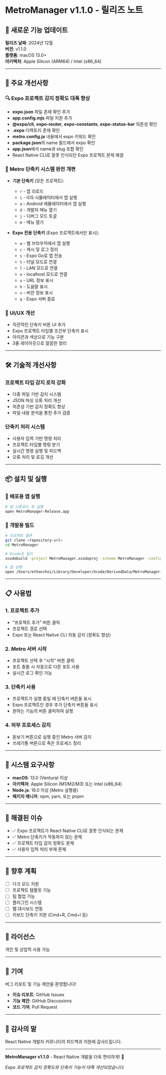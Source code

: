 # MetroManager v1.1.0 - 릴리즈 노트

## 🎉 새로운 기능 업데이트

**릴리즈 날짜**: 2024년 12월  
**버전**: v1.1.0  
**플랫폼**: macOS 13.0+  
**아키텍처**: Apple Silicon (ARM64) / Intel (x86_64)

---

## 🚀 주요 개선사항

### 🔍 **Expo 프로젝트 감지 정확도 대폭 향상**
- **expo.json** 파일 존재 확인 추가
- **app.config.mjs** 파일 지원 추가
- **@expo/cli**, **expo-router**, **expo-constants**, **expo-status-bar** 의존성 확인
- **.expo** 디렉토리 존재 확인
- **metro.config.js** 내용에서 expo 키워드 확인
- **package.json**의 name 필드에서 expo 확인
- **app.json**에서 name과 slug 조합 확인
- React Native CLI로 잘못 인식되던 Expo 프로젝트 문제 해결

### 🎯 **Metro 단축키 시스템 완전 개편**
- **기본 단축키** (모든 프로젝트):
  - `r` - 앱 리로드
  - `i` - iOS 시뮬레이터에서 앱 실행
  - `a` - Android 에뮬레이터에서 앱 실행
  - `d` - 개발자 메뉴 열기
  - `j` - 디버그 모드 토글
  - `m` - 메뉴 열기

- **Expo 전용 단축키** (Expo 프로젝트에서만 표시):
  - `w` - 웹 브라우저에서 앱 실행
  - `c` - 캐시 및 로그 정리
  - `s` - Expo Go로 앱 전송
  - `t` - 터널 모드로 연결
  - `l` - LAN 모드로 연결
  - `o` - localhost 모드로 연결
  - `u` - URL 정보 표시
  - `h` - 도움말 표시
  - `v` - 버전 정보 표시
  - `q` - Expo 서버 종료

### 🎨 **UI/UX 개선**
- 직관적인 단축키 버튼 UI 추가
- Expo 프로젝트 타입별 조건부 단축키 표시
- 아이콘과 색상으로 기능 구분
- 3줄 레이아웃으로 깔끔한 정리

---

## 🛠️ 기술적 개선사항

### **프로젝트 타입 감지 로직 강화**
- 다중 파일 기반 감지 시스템
- JSON 파싱 오류 처리 개선
- 의존성 기반 감지 정확도 향상
- 파일 내용 분석을 통한 추가 검증

### **단축키 처리 시스템**
- 사용자 입력 기반 명령 처리
- 프로젝트 타입별 명령 분기
- 실시간 명령 실행 및 피드백
- 오류 처리 및 로깅 개선

---

## 📦 설치 및 실행

### 🎯 **배포용 앱 실행**
```bash
# 앱 다운로드 후 실행
open MetroManager-Release.app
```

### 🔧 **개발용 빌드**
```bash
# 프로젝트 클론
git clone <repository-url>
cd MetroManager

# Xcode로 빌드
xcodebuild -project MetroManager.xcodeproj -scheme MetroManager -configuration Debug build

# 앱 실행
open /Users/ethanchoi/Library/Developer/Xcode/DerivedData/MetroManager-*/Build/Products/Debug/MetroManager.app
```

---

## 📋 사용법

### 1. **프로젝트 추가**
- "프로젝트 추가" 버튼 클릭
- 프로젝트 경로 선택
- Expo 또는 React Native CLI 자동 감지 (정확도 향상)

### 2. **Metro 서버 시작**
- 프로젝트 선택 후 "시작" 버튼 클릭
- 포트 충돌 시 자동으로 다른 포트 사용
- 실시간 로그 확인 가능

### 3. **단축키 사용**
- 프로젝트가 실행 중일 때 단축키 버튼들 표시
- Expo 프로젝트인 경우 추가 단축키 버튼들 표시
- 원하는 기능의 버튼 클릭하여 실행

### 4. **외부 프로세스 감지**
- 돋보기 버튼으로 실행 중인 Metro 서버 감지
- 쓰레기통 버튼으로 죽은 프로세스 정리

---

## 🔧 시스템 요구사항

- **macOS**: 13.0 (Ventura) 이상
- **아키텍처**: Apple Silicon (M1/M2/M3) 또는 Intel (x86_64)
- **Node.js**: 16.0 이상 (Metro 실행용)
- **패키지 매니저**: npm, yarn, 또는 pnpm

---

## 🐛 해결된 이슈

- ✅ Expo 프로젝트가 React Native CLI로 잘못 인식되는 문제
- ✅ Metro 단축키가 작동하지 않는 문제
- ✅ 프로젝트 타입 감지 정확도 문제
- ✅ 사용자 입력 처리 부재 문제

---

## 🔮 향후 계획

- [ ] 다크 모드 지원
- [ ] 프로젝트 템플릿 기능
- [ ] 팀 협업 기능
- [ ] 플러그인 시스템
- [ ] 웹 대시보드 연동
- [ ] 키보드 단축키 지원 (Cmd+R, Cmd+I 등)

---

## 📝 라이선스

개인 및 상업적 사용 가능

---

## 🤝 기여

버그 리포트 및 기능 제안을 환영합니다!

- **이슈 리포트**: GitHub Issues
- **기능 제안**: GitHub Discussions
- **코드 기여**: Pull Request

---

## 🙏 감사의 말

React Native 개발자 커뮤니티의 피드백과 지원에 감사드립니다.

---

**MetroManager v1.1.0** - React Native 개발을 더욱 편리하게! 🚀

*Expo 프로젝트 감지 정확도와 단축키 기능이 대폭 개선되었습니다.*




